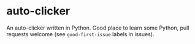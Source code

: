 # auto-clicker
An auto-clicker written in Python. Good place to learn some Python, pull requests welcome (see `good-first-issue` labels in issues).
